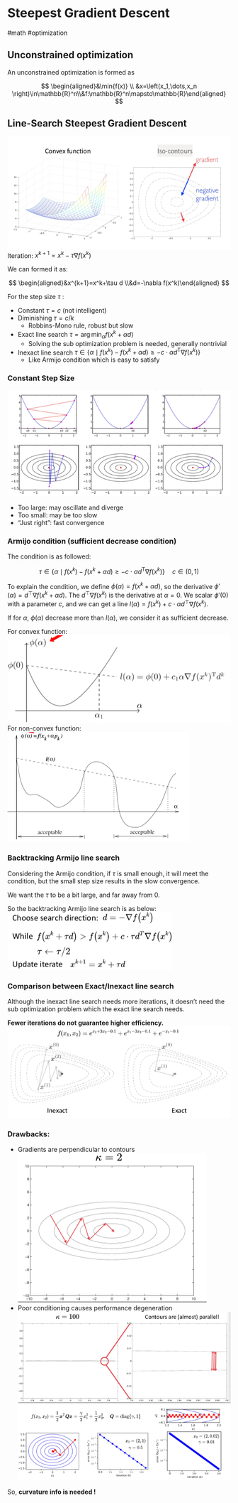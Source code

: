 # Steepest Gradient Descent

#math #optimization

## Unconstrained optimization

An unconstrained optimization is formed as 

$$
\begin{aligned}&\min{f(x)}  \\  &x=\left(x_1,\dots,x_n \right)\in\mathbb{R}^n\\&f:\mathbb{R}^n\mapsto\mathbb{R}\end{aligned}
$$

## Line-Search Steepest Gradient Descent
![](../Resource/gradient_descent_img_1.png)
Iteration: $x^{k+1}=x^{k}-\tau\nabla f(x^k)$

We can formed it as: 

$$
\begin{aligned}&x^{k+1}=x^k+\tau d
\\&d=-\nabla f(x^k)\end{aligned}
$$

For the step size $\tau$ :

- Constant                   $\tau=c$        (not intelligent)
- Diminishing               $\tau=c/k$
    - Robbins-Mono rule, robust but slow
- Exact line search      $\tau = \arg \min _\alpha f\left(x^k+\alpha d\right)$
    - Solving the sub optimization problem is needed, generally nontrivial
- Inexact line search   $\tau \in\left\{\alpha \mid f\left(x^k\right)-f\left(x^k+\alpha d\right) \geq-c \cdot \alpha d^{\mathrm{T}} \nabla f\left(x^k\right)\right\}$
    - Like Armijo condition which is easy to satisfy

### Constant Step Size
![](../Resource/gradient_descent_img_2.png)
- Too large: may oscillate and diverge
- Too small: may be too slow
- “Just right”: fast convergence

### Armijo condition (sufficient decrease condition)

The condition is as followed: 

$$
\tau \in\left\{\alpha \mid f\left(x^k\right)-f\left(x^k+\alpha d\right) \geq-c \cdot \alpha d^{\mathrm{T}} \nabla f\left(x^k\right)\right\}\quad c\in\left(0,1\right)
$$

To explain the condition, we define $\phi(\alpha)=f(x^k+\alpha d)$, so the derivative $\phi'(\alpha)=d^\top \nabla f(x^k+\alpha d)$. The $d^\top\nabla f(x^k)$ is the derivative at $\alpha=0$. We scalar $\phi'(0)$ with a parameter $c$, and we can get a line  $l(\alpha)=f(x^k)+c\cdot\alpha d^\top\nabla f(x^k)$.

If for $\alpha$, $\phi(\alpha)$ decrease more than $l(\alpha)$, we consider it as sufficient decrease.

For convex function:
![](../Resource/gradient_descent_img_3.png)
For non-convex function:
![](../Resource/gradient_descent_img_4.png)
### Backtracking Armijo line search

Considering the Armijo condition, if $\tau$ is small enough, it will meet the condition, but the small step size results in the slow convergence.

We want the $\tau$ to be a bit large, and far away from $0$.

So the backtracking Armijo line search is as below:
![](../Resource/gradient_descent_img_5.png)
### Comparison between Exact/Inexact line search

 Although the inexact line search needs more iterations, it doesn’t need the sub optimization problem which the exact line search needs. 

**Fewer iterations do not guarantee higher efficiency.**
![](../Resource/gradient_descent_img_6.png)
### Drawbacks:

- Gradients are perpendicular to contours
![](../Resource/gradient_descent_img_7.png)
- Poor conditioning causes performance degeneration
![](../Resource/gradient_descent_img_8.png)
![](../Resource/gradient_descent_img_9.png)

So, **curvature info is needed !**
